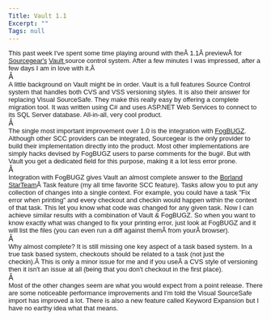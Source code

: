 ```yaml
---
Title: Vault 1.1
Excerpt: ""
Tags: null
---
```

<div><span class="750043616-03072003"><font face="Arial" size="2">This past week I've 
spent some time playing around with theÂ 1.1Â previewÂ for <a href="http://www.sourcegear.com">Sourcegear's</a> <a href="http://www.sourcegear.com/vault/index.asp">Vault </a>source control 
system. After a few minutes I was impressed, after a few days I am in love with 
it.Â  </font></span></div>
<div><span class="750043616-03072003"><font face="Arial" size="2"></font></span>Â </div>
<div><span class="750043616-03072003"><font face="Arial" size="2">A little background 
on Vault might be in order. Vault is a full features Source Control system that 
handles both CVS and VSS versioning styles. It is also their answer for 
replacing Visual SourceSafe. They make this really easy by offering a complete 
migration tool. It was written using C# and uses ASP.NET Web Services to connect 
to its SQL Server database. All-in-all, very cool product.</font></span></div>
<div><span class="750043616-03072003"><font face="Arial" size="2"></font></span>Â </div>
<div><span class="750043616-03072003"><font face="Arial" size="2">The single most 
important improvement over 1.0 is the integration with <a href="http://www.fogcreek.com/FogBUGZ/">FogBUGZ</a>. Although other SCC 
providers can be integrated, Sourcegear is the only provider to build their 
implementation directly into the product. Most other implementations are simply 
hacks devised by FogBUGZ users to parse comments for the bug#. But with Vault 
you get a dedicated field for this purpose, making it a lot less error 
prone.</font></span></div>
<div><span class="750043616-03072003"><font face="Arial" size="2"></font></span>Â </div>
<div><font size="2"><span class="750043616-03072003"><font face="Arial">Integration 
with FogBUGZ gives Vault an almost complete answer to the <a href="http://www.borland.com/starteam/">Borland StarTeam</a>Â Task feature 
(my all time favorite SCC feature). Tasks allow you to put any collection of 
changes into a single context. For example, you could have a task "Fix error 
when printing" and every checkout and checkin would happen within the context of 
that task. This let you know what code was changed for any given task. 
</font></span><span class="750043616-03072003"><font face="Arial">Now I can achieve 
similar results with a combination of Vault &amp; FogBUGZ. So when you want to 
know exactly what was changed to fix your printing error, just look at FogBUGZ 
and it will list the files (you can even run a diff against themÂ from 
yourÂ browser). </font></span></font></div>
<div><span class="750043616-03072003"><font face="Arial" size="2"></font></span>Â </div>
<div><span class="750043616-03072003"><font face="Arial" size="2">Why almost complete? 
It is still missing one key aspect of a task based system. In a true task based 
system, checkouts should be related to a task (not just the checkin).Â This 
is only a minor issue for me and if you useÂ a CVS style of versioning then 
it isn't an issue at all (being that you don't checkout in the first place). 
</font></span></div>
<div><span class="750043616-03072003"><font face="Arial" size="2"></font></span>Â </div>
<div><span class="750043616-03072003"><font face="Arial" size="2">Most of the other 
changes seem are what you would expect from a point release. There are some 
noticeable performance improvements and I'm told the Visual SourceSafe import 
has improved a lot. There is also a new feature called Keyword Expansion but I 
have no earthy idea what that means. </font></span></div>